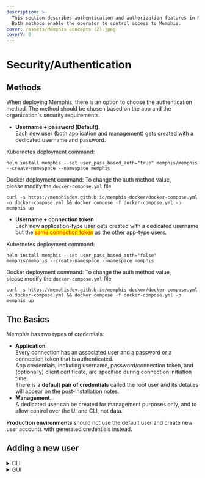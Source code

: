 ```yaml
---
description: >-
  This section describes authentication and authorization features in Memphis.
  Both methods enable the operator to control access to Memphis.
cover: /assets/Memphis concepts (2).jpeg
coverY: 0
---
```


# Security/Authentication

## Methods

When deploying Memphis, there is an option to choose the authentication method. The method should be chosen based on the app and the organization's security requirements.

* **Username + password (Default).**\
  Each new user (both application and management) gets created with a dedicated username and password.

Kubernetes deployment command:

```
helm install memphis --set user_pass_based_auth="true" memphis/memphis --create-namespace --namespace memphis
```

Docker deployment command: To change the auth method value, \
please modify the `docker-compose.yml` file

```
curl -s https://memphisdev.github.io/memphis-docker/docker-compose.yml -o docker-compose.yml && docker compose -f docker-compose.yml -p memphis up
```

* **Username + connection token**\
  Each new application-type user gets created with a dedicated username but the <mark style="color:red;">same connection token</mark> as the other app-type users.

Kubernetes deployment command:

```
helm install memphis --set user_pass_based_auth="false" memphis/memphis --create-namespace --namespace memphis
```

Docker deployment command: To change the auth method value, \
please modify the `docker-compose.yml` file

```
curl -s https://memphisdev.github.io/memphis-docker/docker-compose.yml -o docker-compose.yml && docker compose -f docker-compose.yml -p memphis up
```

## The Basics

Memphis has two types of credentials:

* **Application**.\
  Every connection has an associated user and a password or a connection token that is authenticated.\
  App credentials, including username, password/connection token, and (optionally) client certificate, are specified during connection initiation time.\
  There is a **default pair of credentials** called the root user and its detailes will appear on the post-installation notes.
* **Management**.\
  A dedicated user can be created for management purposes only, and to allow control over the UI and CLI, not data.

<!-- {% hint style="warning" %} -->
**Production environments** should not use the default user and create new user accounts with generated credentials instead.
<!-- {% endhint %} -->

## Adding a new user

<details>

<summary>CLI</summary>

1. Install the CLI
2.  Address the CLI to the cluster&#x20;

    ```powershell
    mem connect -s <memphis broker> -u <root/username> -p <password>
    ```
3.  Create new user

    ```
    mem user add -u yaniv -t application
    ```

    Output -

    ```bash
    User yaniv was created.
    Broker connection credentials: memphis
    These credentials CAN'T be restored, save them in a safe place
    ```

</details>

<details>

<summary>GUI</summary>

1. Head to the "Users" page
2. At the right-top corner, click on "Add a new user"
3. Fill in the required details

</details>

